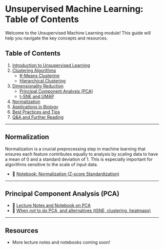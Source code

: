 # Unsupervised Machine Learning: Table of Contents

Welcome to the Unsupervised Machine Learning module! This guide will help you navigate the key concepts and resources.

## Table of Contents

1. [Introduction to Unsupervised Learning](#introduction-to-unsupervised-learning)
2. [Clustering Algorithms](#clustering-algorithms)
    - [K-Means Clustering](#k-means-clustering)
    - [Hierarchical Clustering](#hierarchical-clustering)
3. [Dimensionality Reduction](#dimensionality-reduction)
    - [Principal Component Analysis (PCA)](#principal-component-analysis-pca)
    - [t-SNE and UMAP](#t-sne-and-umap)
4. [Normalization](#normalization)
5. [Applications in Biology](#applications-in-biology)
6. [Best Practices and Tips](#best-practices-and-tips)
7. [Q&A and Further Reading](#qa-and-further-reading)

---


## Normalization

Normalization is a crucial preprocessing step in machine learning that ensures each feature contributes equally to analysis by scaling data to have a mean of 0 and a standard deviation of 1. This is especially important for algorithms sensitive to the scale of input data.

- 📓 [Notebook: Normalization (Z-score Standardization)](https://github.com/neelsoumya/python_machine_learning/blob/main/normalising_data.ipynb)

---


## Principal Component Analysis (PCA)

- 📓 [Lecture Notes and Notebook on PCA](https://github.com/neelsoumya/python_machine_learning/blob/main/pca_notes.ipynb)
- 📓 [When *not* to do PCA, and alternatives (tSNE, clustering, heatmaps)](https://github.com/neelsoumya/python_machine_learning/blob/main/pca_when_not_to_do.ipynb)

---

## Resources

- More lecture notes and notebooks coming soon!
